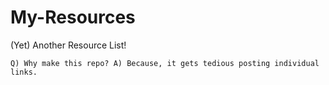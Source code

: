 # My-Resources
(Yet) Another Resource List!

`Q) Why make this repo? A) Because, it gets tedious posting individual links.`
